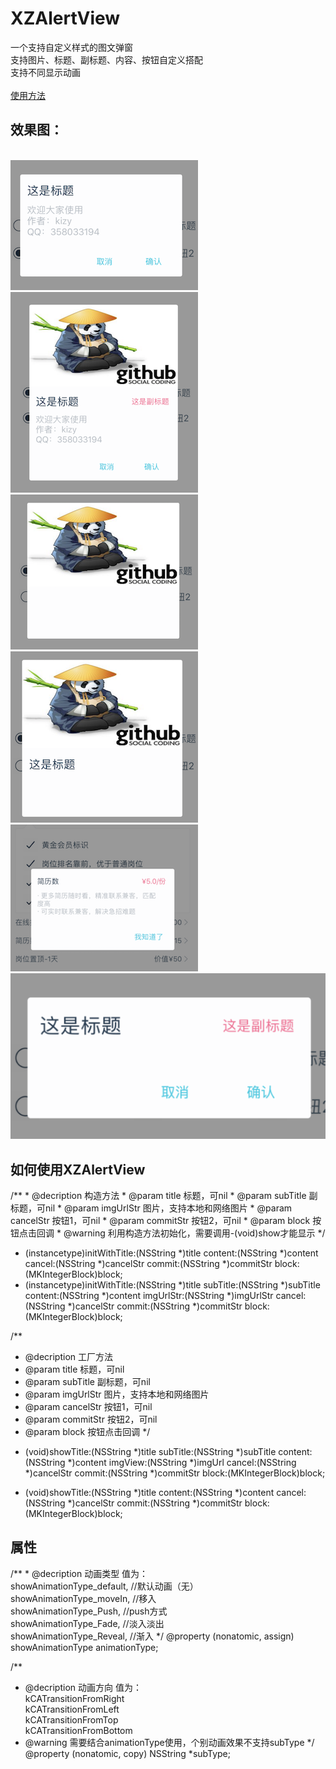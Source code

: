 # XZAlertView
一个支持自定义样式的图文弹窗<br>
支持图片、标题、副标题、内容、按钮自定义搭配<br>
支持不同显示动画<br><br>
<a href="#usage">使用方法</a><br>
<h2>效果图：</h2><br>
<img src = "https://github.com/mrkizy/XZAlertView/blob/master/result5.png" />     
<img src = "https://github.com/mrkizy/XZAlertView/blob/master/result6.png" /><br>
<img src = "https://github.com/mrkizy/XZAlertView/blob/master/result1.png" />     
<img src = "https://github.com/mrkizy/XZAlertView/blob/master/result2.png" /><br>
<img src = "https://github.com/mrkizy/XZAlertView/blob/master/result3.png" />     
<img src = "https://github.com/mrkizy/XZAlertView/blob/master/result4.png" /><br>
<h2 name="usage">如何使用XZAlertView</h2>
/**
 *  @decription 构造方法
 *  @param  title 标题，可nil
 *  @param  subTitle 副标题，可nil
 *  @param  imgUrlStr  图片，支持本地和网络图片
 *  @param  cancelStr  按钮1，可nil
 *  @param  commitStr  按钮2，可nil
 *  @param  block  按钮点击回调
 *  @warning    利用构造方法初始化，需要调用-(void)show才能显示
 */

- (instancetype)initWithTitle:(NSString *)title content:(NSString *)content cancel:(NSString *)cancelStr commit:(NSString *)commitStr block:(MKIntegerBlock)block;
- (instancetype)initWithTitle:(NSString *)title subTitle:(NSString *)subTitle content:(NSString *)content imgUrlStr:(NSString *)imgUrlStr cancel:(NSString *)cancelStr commit:(NSString *)commitStr block:(MKIntegerBlock)block;

/**
 *  @decription 工厂方法
 *  @param  title 标题，可nil
 *  @param  subTitle 副标题，可nil
 *  @param  imgUrlStr  图片，支持本地和网络图片
 *  @param  cancelStr  按钮1，可nil
 *  @param  commitStr  按钮2，可nil
 *  @param  block  按钮点击回调
 */
+ (void)showTitle:(NSString *)title subTitle:(NSString *)subTitle content:(NSString *)content imgView:(NSString *)imgUrl cancel:(NSString *)cancelStr commit:(NSString *)commitStr block:(MKIntegerBlock)block;

+ (void)showTitle:(NSString *)title content:(NSString *)content cancel:(NSString *)cancelStr commit:(NSString *)commitStr block:(MKIntegerBlock)block;
<h2>属性</h2>
/**
 *  @decription 动画类型 值为：<br>
        showAnimationType_default,  //默认动画（无）<br>
        showAnimationType_moveIn,   //移入<br>
        showAnimationType_Push,    //push方式<br>
        showAnimationType_Fade, //淡入淡出<br>
        showAnimationType_Reveal,   //渐入
 */
@property (nonatomic, assign) showAnimationType animationType;

/**
 *  @decription 动画方向 值为：<br>kCATransitionFromRight<br>kCATransitionFromLeft<br>kCATransitionFromTop<br>kCATransitionFromBottom<br>
 *  @warning    需要结合animationType使用，个别动画效果不支持subType
 */
@property (nonatomic, copy) NSString *subType;

